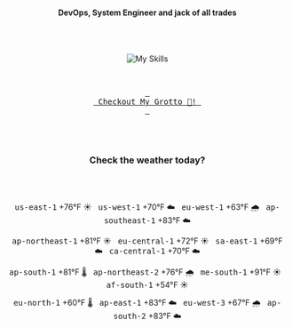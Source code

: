<h4 align="center">DevOps, System Engineer and jack of all trades</h4>

<div align="center">
  <br/><br/>

![My Skills](https://go-skill-icons.vercel.app/api/icons?i=prometheus,grafana,amazonwebservices,azure,typescript,golang,docker,kubernetes,argocd,rust&perline=5&theme=light)

<br/>

[<kbd> <br> Checkout My Grotto 🍵! <br> </kbd>](https://sathirak.me/)
  
</div>

<br/>
<br/>

<h3 align="center">Check the weather today?</h3>
<!-- start-daily-update -->
<div align="center">
  <!-- Updated on Sun Aug 31 01:45:59 UTC 2025 --><br><br>

  <kbd>us-east-1</kbd> +76°F ☀️ &nbsp; 
  <kbd>us-west-1</kbd> +70°F ☁️ &nbsp; 
  <kbd>eu-west-1</kbd> +63°F 🌧️ &nbsp; 
  <kbd>ap-southeast-1</kbd> +83°F ☁️ <br>

  <kbd>ap-northeast-1</kbd> +81°F ☀️ &nbsp; 
  <kbd>eu-central-1</kbd> +72°F ☀️ &nbsp; 
  <kbd>sa-east-1</kbd> +69°F ☁️ &nbsp; 
  <kbd>ca-central-1</kbd> +70°F ☁️ <br>

  <kbd>ap-south-1</kbd> +81°F 🌡️ &nbsp; 
  <kbd>ap-northeast-2</kbd> +76°F 🌧️ &nbsp; 
  <kbd>me-south-1</kbd> +91°F ☀️ &nbsp; 
  <kbd>af-south-1</kbd> +54°F ☀️ <br>

  <kbd>eu-north-1</kbd> +60°F 🌡️ &nbsp; 
  <kbd>ap-east-1</kbd> +83°F ☁️ &nbsp; 
  <kbd>eu-west-3</kbd> +67°F 🌧️ &nbsp; 
  <kbd>ap-south-2</kbd> +83°F ☁️
</div>
<!-- end-daily-update -->
